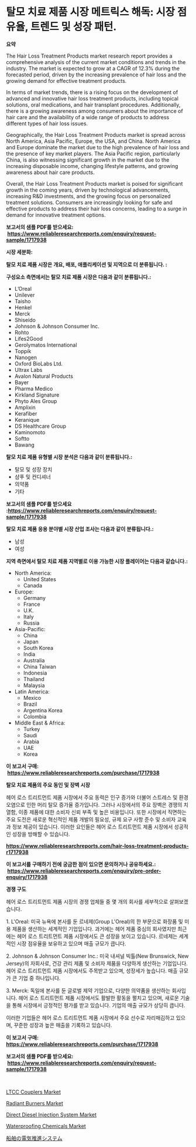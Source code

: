 <p><h1>탈모 치료 제품 시장 메트릭스 해독: 시장 점유율, 트렌드 및 성장 패턴.</h1></p><p><strong>요약</strong></p>
<p><p>The Hair Loss Treatment Products market research report provides a comprehensive analysis of the current market conditions and trends in the industry. The market is expected to grow at a CAGR of 12.3% during the forecasted period, driven by the increasing prevalence of hair loss and the growing demand for effective treatment products.</p><p>In terms of market trends, there is a rising focus on the development of advanced and innovative hair loss treatment products, including topical solutions, oral medications, and hair transplant procedures. Additionally, there is a growing awareness among consumers about the importance of hair care and the availability of a wide range of products to address different types of hair loss issues.</p><p>Geographically, the Hair Loss Treatment Products market is spread across North America, Asia Pacific, Europe, the USA, and China. North America and Europe dominate the market due to the high prevalence of hair loss and the presence of key market players. The Asia Pacific region, particularly China, is also witnessing significant growth in the market due to the increasing disposable income, changing lifestyle patterns, and growing awareness about hair care products.</p><p>Overall, the Hair Loss Treatment Products market is poised for significant growth in the coming years, driven by technological advancements, increasing R&D investments, and the growing focus on personalized treatment solutions. Consumers are increasingly looking for safe and effective products to address their hair loss concerns, leading to a surge in demand for innovative treatment options.</p></p>
<p><strong>보고서의 샘플 PDF를 받으세요: &nbsp;<a href="https://www.reliableresearchreports.com/enquiry/request-sample/1717938">https://www.reliableresearchreports.com/enquiry/request-sample/1717938</a></strong></p>
<p><strong>시장 세분화:</strong></p>
<p><strong> 탈모 치료 제품 시장은 개요, 배포, 애플리케이션 및 지역으로 더 분류됩니다. :</strong></p>
<p><strong>구성요소 측면에서는 탈모 치료 제품 시장은 다음과 같이 분류됩니다.:</strong></p>
<p><ul><li>L’Oreal</li><li>Unilever</li><li>Taisho</li><li>Henkel</li><li>Merck</li><li>Shiseido</li><li>Johnson & Johnson Consumer Inc.</li><li>Rohto</li><li>Lifes2Good</li><li>Gerolymatos International</li><li>Toppik</li><li>Nanogen</li><li>Oxford BioLabs Ltd.</li><li>Ultrax Labs</li><li>Avalon Natural Products</li><li>Bayer</li><li>Pharma Medico</li><li>Kirkland Signature</li><li>Phyto Ales Group</li><li>Amplixin</li><li>Kerafiber</li><li>Keranique</li><li>DS Healthcare Group</li><li>Kaminomoto</li><li>Softto</li><li>Bawang</li></ul></p>
<p><strong> 탈모 치료 제품 유형별 시장 분석은 다음과 같이 분류됩니다.:</strong></p>
<p><ul><li>탈모 및 성장 장치</li><li>샴푸 및 컨디셔너</li><li>의약품</li><li>기타</li></ul></p>
<p><strong>보고서의 샘플 PDF를 받으세요 :<a href="https://www.reliableresearchreports.com/enquiry/request-sample/1717938">https://www.reliableresearchreports.com/enquiry/request-sample/1717938</a></strong></p>
<p><strong> 탈모 치료 제품 응용 분야별 시장 산업 조사는 다음과 같이 분류됩니다.:</strong></p>
<p><ul><li>남성</li><li>여성</li></ul></p>
<p><strong>지역 측면에서 탈모 치료 제품 지역별로 이용 가능한 시장 플레이어는 다음과 같습니다.:</strong></p>
<p><ul>
    <li>
        North America:
        <ul>
            <li>United States</li>
            <li>Canada</li>
        </ul>
    </li>
    <li>
        Europe:
        <ul>
            <li>Germany</li>
            <li>France</li>
            <li>U.K.</li>
            <li>Italy</li>
            <li>Russia</li>
        </ul>
    </li>
    <li>
        Asia-Pacific:
        <ul>
            <li>China</li>
            <li>Japan</li>
            <li>South Korea</li>
            <li>India</li>
            <li>Australia</li>
            <li>China Taiwan</li>
            <li>Indonesia</li>
            <li>Thailand</li>
            <li>Malaysia</li>
        </ul>
    </li>
    <li>
        Latin America:
        <ul>
            <li>Mexico</li>
            <li>Brazil</li>
            <li>Argentina Korea</li>
            <li>Colombia</li>
        </ul>
    </li>
    <li>
        Middle East & Africa:
        <ul>
            <li>Turkey</li>
            <li>Saudi</li>
            <li>Arabia</li>
            <li>UAE</li>
            <li>Korea</li>
        </ul>
    </li>
    </ul></p>
<p><strong>이 보고서 구매: &nbsp;<a href="https://www.reliableresearchreports.com/purchase/1717938">https://www.reliableresearchreports.com/purchase/1717938</a></strong></p>
<p><strong>탈모 치료 제품의 주요 동인 및 장벽 시장</strong></p>
<p><p>헤어 로스 트리트먼트 제품 시장에서 주요 동력은 인구 증가와 더불어 스트레스 및 환경 오염으로 인한 머리 탈모 증가율 증가입니다. 그러나 시장에서의 주요 장벽은 경쟁의 치열함, 이종 제품에 대한 소비자 신뢰 부족 및 높은 비용입니다. 또한 시장에서 직면하는 주요 도전은 새로운 혁신적인 제품 개발의 필요성, 규제 요구 사항 준수 및 소비자 교육과 정보 제공이 있습니다. 이러한 요인들은 헤어 로스 트리트먼트 제품 시장에서 성공적인 성장을 방해할 수 있습니다.</p></p>
<p><strong><a href="https://www.reliableresearchreports.com/hair-loss-treatment-products-r1717938">https://www.reliableresearchreports.com/hair-loss-treatment-products-r1717938</a></strong></p>
<p><strong>이 보고서를 구매하기 전에 궁금한 점이 있으면 문의하거나 공유하세요.: &nbsp;<a href="https://www.reliableresearchreports.com/enquiry/pre-order-enquiry/1717938">https://www.reliableresearchreports.com/enquiry/pre-order-enquiry/1717938</a></strong></p>
<p><strong>경쟁 구도</strong></p>
<p><p>헤어 로스 트리트먼트 제품 시장의 경쟁 업체들 중 몇 개의 회사를 세부적으로 살펴보겠습니다. </p><p>1. L'Oreal: 미국 뉴욕에 본사를 둔 르네제(Group L'Oreal)의 한 부문으로 화장품 및 미용 제품을 생산하는 세계적인 기업입니다. 과거에는 헤어 제품 중심의 회사였지만 최근에는 헤어 로스 트리트먼트 제품 시장에서도 큰 성장을 보이고 있습니다. 르네제는 세계적인 시장 점유율을 보유하고 있으며 매출 규모가 큽니다.</p><p>2. Johnson & Johnson Consumer Inc.: 미국 내셔널 빅톨(New Brunswick, New Jersey)의 자회사로, 건강 관리 제품 및 소비자 제품을 다양하게 생산하는 기업입니다. 헤어 로스 트리트먼트 제품 시장에서도 주목받고 있으며, 성장세가 높습니다. 매출 규모가 큰 기업 중 하나입니다.</p><p>3. Merck: 독일에 본사를 둔 글로벌 제약 기업으로, 다양한 의약품을 생산하는 회사입니다. 헤어 로스 트리트먼트 제품 시장에서도 활발한 활동을 펼치고 있으며, 새로운 기술을 통해 시장에서 긍정적인 평가를 받고 있습니다. 기업의 매출 규모가 상당히 큽니다.</p><p>이러한 기업들은 헤어 로스 트리트먼트 제품 시장에서 주요 선수로 자리매김하고 있으며, 꾸준한 성장과 높은 매출을 기록하고 있습니다.</p></p>
<p><strong>이 보고서 구매: &nbsp; <a href="https://www.reliableresearchreports.com/purchase/1717938">https://www.reliableresearchreports.com/purchase/1717938</a></strong></p>
<p><strong>보고서의 샘플 PDF를 받으세요: &nbsp;<a href="https://www.reliableresearchreports.com/enquiry/request-sample/1717938">https://www.reliableresearchreports.com/enquiry/request-sample/1717938</a></strong><strong></strong></p>
<p>&nbsp;</p>
<p><p><a href="https://full-wildebeest-80b.notion.site/LTCC-Couplers-Market-Comprehensive-Assessment-by-Type-Application-and-Geography-4de4f90bcfcd426880363b751dd6454a">LTCC Couplers Market</a></p><p><a href="https://github.com/myacatherineblakecaczo9vcsw/Market-Research-Report-List-2/blob/main/radiant-burners-market.md">Radiant Burners Market</a></p><p><a href="https://view.publitas.com/reportprime-1/direct-diesel-injection-system-market-insights-into-market-cagr-market-trends-and-growth-strategies/">Direct Diesel Injection System Market</a></p><p><a href="https://issuu.com/reportprime-2/docs/waterproofing-chemicals-market-size-2030.pptx">Waterproofing Chemicals Market</a></p><p><a href="https://medium.com/@alejandroramirez23k/%E8%88%B9%E8%88%B6%E3%81%AB%E3%81%8A%E3%81%91%E3%82%8B%E9%9B%BB%E5%8B%95%E6%8E%A8%E9%80%B2%E3%82%B7%E3%82%B9%E3%83%86%E3%83%A0%E5%B8%82%E5%A0%B4%E3%81%AE%E8%A6%8F%E6%A8%A1%E3%81%A8%E5%B8%82%E5%A0%B4%E5%8B%95%E5%90%91-%E5%AE%8C%E5%85%A8%E3%81%AA%E7%94%A3%E6%A5%AD%E6%A6%82%E8%A6%81-2024%E5%B9%B4%E3%81%8B%E3%82%892031%E5%B9%B4%E3%81%BE%E3%81%A7-1d52ff7c9b30">船舶の電気推進システム</a></p></p>